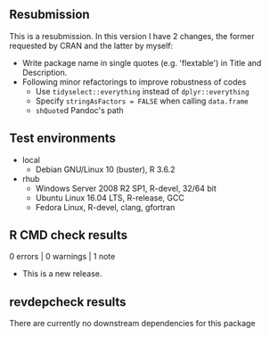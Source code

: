 ## Resubmission

This is a resubmission. In this version I have 2 changes,
the former requested by CRAN and the latter by myself:

* Write package name in single quotes (e.g. 'flextable') in Title and Description.
* Following minor refactorings to improve robustness of codes
    * Use `tidyselect::everything` instead of `dplyr::everything`
    * Specify `stringAsFactors = FALSE` when calling `data.frame`
    * `shQuote`d Pandoc's path 

## Test environments
* local
  * Debian GNU/Linux 10 (buster), R 3.6.2
* rhub
  * Windows Server 2008 R2 SP1, R-devel, 32/64 bit
  *	Ubuntu Linux 16.04 LTS, R-release, GCC
  * Fedora Linux, R-devel, clang, gfortran

## R CMD check results

0 errors | 0 warnings | 1 note

* This is a new release.

## revdepcheck results

There are currently no downstream dependencies for this package

